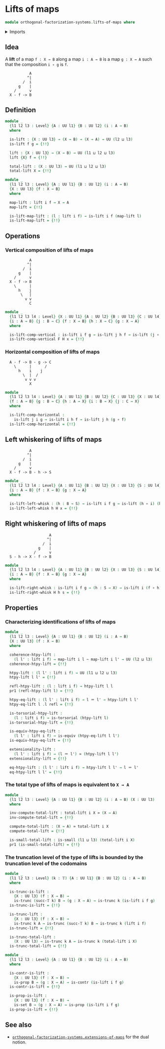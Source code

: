 # Lifts of maps

```agda
module orthogonal-factorization-systems.lifts-of-maps where
```

<details><summary>Imports</summary>

```agda
open import foundation.action-on-identifications-functions
open import foundation.contractible-types
open import foundation.dependent-pair-types
open import foundation.equivalences
open import foundation.function-types
open import foundation.fundamental-theorem-of-identity-types
open import foundation.homotopies
open import foundation.homotopy-induction
open import foundation.identity-types
open import foundation.propositions
open import foundation.sets
open import foundation.small-types
open import foundation.structure-identity-principle
open import foundation.torsorial-type-families
open import foundation.truncated-types
open import foundation.truncation-levels
open import foundation.type-arithmetic-dependent-pair-types
open import foundation.universe-levels
open import foundation.whiskering-homotopies
```

</details>

## Idea

A **lift** of a map `f : X → B` along a map `i : A → B` is a map `g : X → A`
such that the composition `i ∘ g` is `f`.

```text
           A
          ^|
        /  i
      g    |
    /      v
  X - f -> B
```

## Definition

```agda
module _
  {l1 l2 l3 : Level} {A : UU l1} {B : UU l2} (i : A → B)
  where

  is-lift : {X : UU l3} → (X → B) → (X → A) → UU (l2 ⊔ l3)
  is-lift f g = {!!}

  lift : {X : UU l3} → (X → B) → UU (l1 ⊔ l2 ⊔ l3)
  lift {X} f = {!!}

  total-lift : (X : UU l3) → UU (l1 ⊔ l2 ⊔ l3)
  total-lift X = {!!}

module _
  {l1 l2 l3 : Level} {A : UU l1} {B : UU l2} (i : A → B)
  {X : UU l3} {f : X → B}
  where

  map-lift : lift i f → X → A
  map-lift = {!!}

  is-lift-map-lift : (l : lift i f) → is-lift i f (map-lift l)
  is-lift-map-lift = {!!}
```

## Operations

### Vertical composition of lifts of maps

```text
           A
          ^|
        /  i
      g    |
    /      v
  X - f -> B
    \      |
      h    j
       \   |
         v v
           C
```

```agda
module _
  {l1 l2 l3 l4 : Level} {X : UU l1} {A : UU l2} {B : UU l3} {C : UU l4}
  {i : A → B} {j : B → C} {f : X → B} {h : X → C} {g : X → A}
  where

  is-lift-comp-vertical : is-lift i f g → is-lift j h f → is-lift (j ∘ i) h g
  is-lift-comp-vertical F H x = {!!}
```

### Horizontal composition of lifts of maps

```text
  A - f -> B - g -> C
    \      |      /
      h    i    j
        \  |  /
         v v v
           X
```

```agda
module _
  {l1 l2 l3 l4 : Level} {A : UU l1} {B : UU l2} {C : UU l3} {X : UU l4}
  {f : A → B} {g : B → C} {h : A → X} {i : B → X} {j : C → X}
  where

  is-lift-comp-horizontal :
    is-lift j i g → is-lift i h f → is-lift j h (g ∘ f)
  is-lift-comp-horizontal = {!!}
```

## Left whiskering of lifts of maps

```text
           A
          ^|
        /  i
      g    |
    /      v
  X - f -> B - h -> S
```

```agda
module _
  {l1 l2 l3 l4 : Level} {A : UU l1} {B : UU l2} {X : UU l3} {S : UU l4}
  {i : A → B} {f : X → B} {g : X → A}
  where

  is-lift-left-whisk : (h : B → S) → is-lift i f g → is-lift (h ∘ i) (h ∘ f) g
  is-lift-left-whisk h H x = {!!}
```

## Right whiskering of lifts of maps

```text
                    A
                   ^|
                 /  i
               g    |
             /      v
  S - h -> X - f -> B
```

```agda
module _
  {l1 l2 l3 l4 : Level} {A : UU l1} {B : UU l2} {X : UU l3} {S : UU l4}
  {i : A → B} {f : X → B} {g : X → A}
  where

  is-lift-right-whisk : is-lift i f g → (h : S → X) → is-lift i (f ∘ h) (g ∘ h)
  is-lift-right-whisk H h s = {!!}
```

## Properties

### Characterizing identifications of lifts of maps

```agda
module _
  {l1 l2 l3 : Level} {A : UU l1} {B : UU l2} (i : A → B)
  {X : UU l3} (f : X → B)
  where

  coherence-htpy-lift :
    (l l' : lift i f) → map-lift i l ~ map-lift i l' → UU (l2 ⊔ l3)
  coherence-htpy-lift = {!!}

  htpy-lift : (l l' : lift i f) → UU (l1 ⊔ l2 ⊔ l3)
  htpy-lift l l' = {!!}

  refl-htpy-lift : (l : lift i f) → htpy-lift l l
  pr1 (refl-htpy-lift l) = {!!}

  htpy-eq-lift : (l l' : lift i f) → l ＝ l' → htpy-lift l l'
  htpy-eq-lift l .l refl = {!!}

  is-torsorial-htpy-lift :
    (l : lift i f) → is-torsorial (htpy-lift l)
  is-torsorial-htpy-lift = {!!}

  is-equiv-htpy-eq-lift :
    (l l' : lift i f) → is-equiv (htpy-eq-lift l l')
  is-equiv-htpy-eq-lift = {!!}

  extensionality-lift :
    (l l' : lift i f) → (l ＝ l') ≃ (htpy-lift l l')
  extensionality-lift = {!!}

  eq-htpy-lift : (l l' : lift i f) → htpy-lift l l' → l ＝ l'
  eq-htpy-lift l l' = {!!}
```

### The total type of lifts of maps is equivalent to `X → A`

```agda
module _
  {l1 l2 l3 : Level} {A : UU l1} {B : UU l2} (i : A → B) (X : UU l3)
  where

  inv-compute-total-lift : total-lift i X ≃ (X → A)
  inv-compute-total-lift = {!!}

  compute-total-lift : (X → A) ≃ total-lift i X
  compute-total-lift = {!!}

  is-small-total-lift : is-small (l1 ⊔ l3) (total-lift i X)
  pr1 (is-small-total-lift) = {!!}
```

### The truncation level of the type of lifts is bounded by the truncation level of the codomains

```agda
module _
  {l1 l2 l3 : Level} (k : 𝕋) {A : UU l1} {B : UU l2} (i : A → B)
  where

  is-trunc-is-lift :
    {X : UU l3} (f : X → B) →
    is-trunc (succ-𝕋 k) B → (g : X → A) → is-trunc k (is-lift i f g)
  is-trunc-is-lift = {!!}

  is-trunc-lift :
    {X : UU l3} (f : X → B) →
    is-trunc k A → is-trunc (succ-𝕋 k) B → is-trunc k (lift i f)
  is-trunc-lift = {!!}

  is-trunc-total-lift :
    (X : UU l3) → is-trunc k A → is-trunc k (total-lift i X)
  is-trunc-total-lift = {!!}

module _
  {l1 l2 l3 : Level} {A : UU l1} {B : UU l2} (i : A → B)
  where

  is-contr-is-lift :
    {X : UU l3} (f : X → B) →
    is-prop B → (g : X → A) → is-contr (is-lift i f g)
  is-contr-is-lift = {!!}

  is-prop-is-lift :
    {X : UU l3} (f : X → B) →
    is-set B → (g : X → A) → is-prop (is-lift i f g)
  is-prop-is-lift = {!!}
```

## See also

- [`orthogonal-factorization-systems.extensions-of-maps`](orthogonal-factorization-systems.extensions-of-maps.md)
  for the dual notion.
